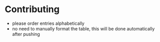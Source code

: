 # Contributing

- please order entries alphabetically
- no need to manually format the table, this will be done automatically after pushing
